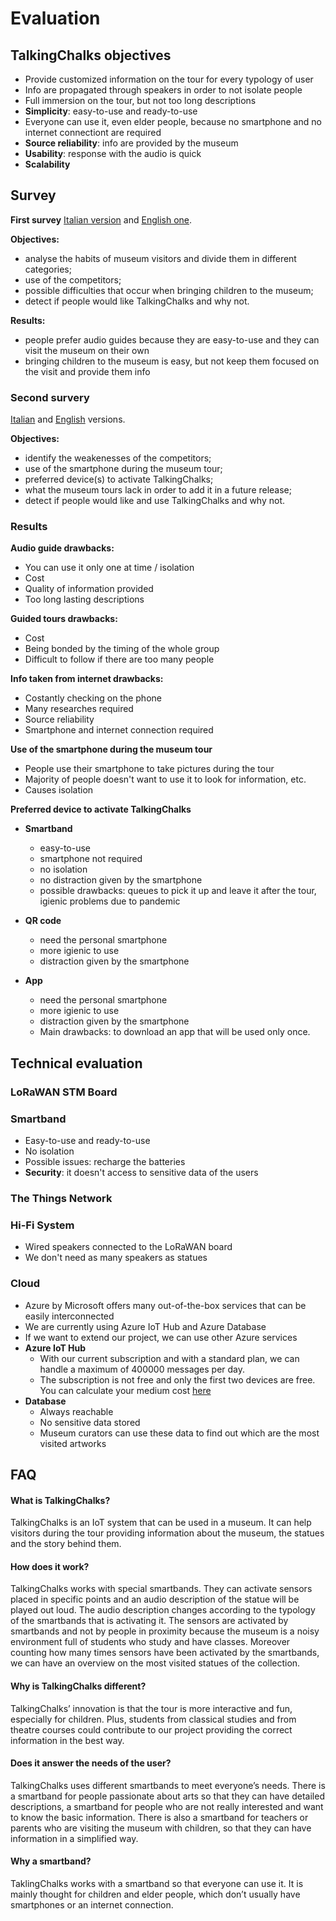 # Evaluation
## TalkingChalks objectives
* Provide customized information on the tour for every typology of user
* Info are propagated through speakers in order to not isolate people
* Full immersion on the tour, but not too long descriptions
* **Simplicity**: easy-to-use and ready-to-use
* Everyone can use it, even elder people, because no smartphone and no internet connectiont are required
* **Source reliability**: info are provided by the museum 
* **Usability**: response with the audio is quick
* **Scalability**

## Survey
**First survey**
[Italian version](https://forms.gle/jZ4fBaXa6VDhBdABA) and [English one](https://forms.gle/cDC3gm15HeV4toPn9).

**Objectives:**
* analyse the habits of museum visitors and divide them in different categories;
* use of the competitors;
* possible difficulties that occur when bringing children to the museum;
* detect if people would like TalkingChalks and why not.

**Results:**
* people prefer audio guides because they are easy-to-use and they can visit the museum on their own
* bringing children to the museum is easy, but not keep them focused on the visit and provide them info

### Second survery
[Italian](https://forms.gle/VDwkLs2pHf6RFf8VA) and [English](https://forms.gle/q8f3F8phV47RapQr8) versions.

**Objectives:**
* identify the weakenesses of the competitors;
* use of the smartphone during the museum tour;
* preferred device(s) to activate TalkingChalks;
* what the museum tours lack in order to add it in a future release;
* detect if people would like and use TalkingChalks and why not.

### Results

**Audio guide drawbacks:**
* You can use it only one at time / isolation
* Cost
* Quality of information provided
* Too long lasting descriptions

**Guided tours drawbacks:**
* Cost
* Being bonded by the timing of the whole group
* Difficult to follow if there are too many people

**Info taken from internet drawbacks:**
* Costantly checking on the phone
* Many researches required
* Source reliability
* Smartphone and internet connection required

**Use of the smartphone during the museum tour**
* People use their smartphone to take pictures during the tour
* Majority of people doesn't want to use it to look for information, etc.
* Causes isolation

**Preferred device to activate TalkingChalks**
* **Smartband**
  * easy-to-use
  * smartphone not required
  * no isolation 
  * no distraction given by the smartphone
  * possible drawbacks: queues to pick it up and leave it after the tour, igienic problems due to pandemic

* **QR code**
  * need the personal smartphone
  * more igienic to use
  * distraction given by the smartphone

* **App**
  * need the personal smartphone
  * more igienic to use
  * distraction given by the smartphone
  * Main drawbacks: to download an app that will be used only once.

## Technical evaluation

### LoRaWAN STM Board

### Smartband
* Easy-to-use and ready-to-use
* No isolation
* Possible issues: recharge the batteries
* **Security**: it doesn't access to sensitive data of the users

### The Things Network

### Hi-Fi System
* Wired speakers connected to the LoRaWAN board 
* We don't need as many speakers as statues

### Cloud
* Azure by Microsoft offers many out-of-the-box services that can be easily interconnected
* We are currently using Azure IoT Hub and Azure Database
* If we want to extend our project, we can use other Azure services
* **Azure IoT Hub**
  * With our current subscription and with a standard plan, we can handle a maximum of 400000 messages per day.
  * The subscription is not free and only the first two devices are free. You can calculate your medium cost [here](https://azure.microsoft.com/it-it/pricing/calculator/)
 * **Database**
   * Always reachable
   * No sensitive data stored
   * Museum curators can use these data to find out which are the most visited artworks
   
## FAQ

#### What is TalkingChalks?
TalkingChalks is an IoT system that can be used in a museum. It can help visitors during the tour providing information about the museum, the statues and the story behind them.

#### How does it work?
TalkingChalks works with special smartbands. They can activate sensors placed in specific points and an audio description of the statue will be played out loud. The audio description changes according to the typology of the smartbands that is activating it. The sensors are activated by smartbands and not by people in proximity because the museum is a noisy environment full of students who study and have classes. Moreover counting how many times sensors have been activated by the smartbands, we can have an overview on the most visited statues of the collection.

#### Why is TalkingChalks different?
TalkingChalks’ innovation is that the tour is more interactive and fun, especially for children. Plus, students from classical studies and from theatre courses could contribute to our project providing the correct information in the best way.

#### Does it answer the needs of the user?
TalkingChalks uses different smartbands to meet everyone’s needs. There is a smartband for people passionate about arts so that they can have detailed descriptions, a smartband for people who are not really interested and want to know the basic information. There is also a smartband for teachers or parents who are visiting the museum with children, so that they can have information in a simplified way. 

#### Why a smartband?
TaklingChalks works with a smartband so that everyone can use it. It is mainly thought for children and elder people, which don’t usually have smartphones or an internet connection.
